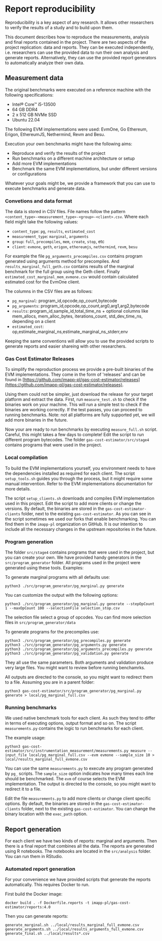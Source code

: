 # Report reproducibility

Reproducibility is a key aspect of any research. It allows other researchers to verify the results of a study and to build upon them.

This document describes how to reproduce the measurements, analysis and final reports contained in the project. There are two aspects of the project replication: data and reports. They can be executed independently, i.e. researchers can use the provided data to run their own analysis and generate reports. Alternatively, they can use the provided report generators to automatically analyze their own data.

## Measurement data

The original benchmarks were executed on a reference machine with the following specifications:
- Intel® Core™ i5-13500
- 64 GB DDR4
- 2 x 512 GB NVMe SSD
- Ubuntu 22.04

The following EVM implementations were used: EvmOne, Go Ethereum, Erigon, EthereumJS, Nethermind, Revm and Besu.

Execution your own benchmarks might have the following aims:
- Reproduce and verify the results of the project
- Run benchmarks on a different machine architecture or setup
- Add more EVM implementations
- Benchmark the same EVM implementations, but under different versions or configurations

Whatever your goals might be, we provide a framework that you can use to execute benchmarks and generate data.

### Convetions and data format

The data is stored in CSV files. File names follow the pattern `<content_type>-<measurement_type>-<group>-<client>.csv`. Where each field might take the following values:
- `content_type`: `pg`, `results`, `estimated_cost`
- `measurement_type`: `marginal`, `arguments`
- `group`: `full`, `precompiles`, `mem`, `create`, `stop`, etc
- `client`: `evmone`, `geth`, `erigon`, `ethereumjs`, `nethermind`, `revm`, `besu`

For example the file `pg_arguments_precompiles.csv` contains program generated using arguments method for precompiles. And `results_marginal_full_geth.csv` contains results of the marginal benchmark for the full group using the Geth client. Finally `estimated_cost_marginal_mem_evmone.csv` would contain calculated estimated cost for the EvmOne client.

The columns in the CSV files are as follows:
- `pg_marginal`: program_id,opcode,op_count,bytecode
- `pg_arguments`: program_id,opcode,op_count,arg0,arg1,arg2,bytecode
- `results`: program_id,sample_id,total_time_ns + optional columns like mem_allocs, mem_alloc_bytes, iterations_count, std_dev_time_ns, depending on a client
- `estimated_cost`: op,estimate_marginal_ns,estimate_marginal_ns_stderr,env

Keeping the same conventions will allow you to use the provided scripts to generate reports and easier shareing with other researchers.

### Gas Cost Estimator Releases

To simplify the reproduction process we provide a pre-built binaries of the EVM implementations. They come in the form of 'releases' and can be found in [https://github.com/imapp-pl/gas-cost-estimator/releases](https://github.com/imapp-pl/gas-cost-estimator/releases).

Using them could not be simpler, just download the release for your target platform and extract the data. First, run `measure_test.sh` to check if the binaries work on your machine. This will run a simple test to check if the binaries are working correctly. If the test passes, you can proceed to running benchmarks. Note: not all platforms are fully supported yet, we will add more binaries in the future.

Now your are ready to run benchmarks by executing `measure_full.sh` script. Careful, this might takes a few days to complete! Edit the script to run different program bytecodes. The folder `gas-cost-estimator/src/stage4` contains programs that were used in the project.

### Local compilation

To build the EVM implementations yourself, you environment needs to have the dependencies installed as required for each client. The script `setup_tools.sh` guides you through the process, but it might require some manual intervention. Refer to the EVM implementations documentation for more details.

The script `setup_clients.sh` downloads and compiles EVM implementation used in this project. Edit the script to add more clients or change the versions. By default, the binaries are stored in the `gas-cost-estimator-clients` folder, next to the existing `gas-cost-estimator`. As you can see in the script sometimes we used our forks that enable benchmarking. You can find them in the `imapp-pl` organization on GitHub. It is our intention to include all the necessary changes in the upstream repositories in the future.

### Program generation

The folder `src/stage4` contains programs that were used in the project, but you can create your own. We have provided handy generators in the `src/program_generator` folder. All programs used in the project were generated using these tools. Examples:

To generate marginal programs with all defaults use:

```shell
python3 ./src/program_generator/pg_marginal.py generate
```

You can customize the output with the following options:
```shell
python3 ./src/program_generator/pg_marginal.py generate --stepOpCount 1 --maxOpCount 100 --selectionFile selection_stop.csv
```

The selection file select a group of opcodes. You can find more selection files in `src/program_generator/data`

To generate programs for the precompiles use:
```shell
python3 ./src/program_generator/pg_precompiles.py generate
python3 ./src/program_generator/pg_arguments.py generate
python3 ./src/program_generator/pg_arguments_precompiles.py generate
python3 ./src/program_generator/pg_validation.py generate
```
They all use the same parameters. Both arguments and validation produce very large files. You might want to review before running benchamrks.

All outputs are directed to the console, so you might want to redirect them to a file. Assuming you are in a parent folder:
```shell
python3 gas-cost-estimator/src/program_generator/pg_marginal.py generate > local/pg_marginal_full.csv
```

### Running benchmarks

We used native benchmark tools for each client. As such they tend to differ in terms of executing options, output format and so on. The script `measurements.py` contains the logic to run benchmarks for each client. 

The example usage:
```shell
python3 gas-cost-estimator/src/instrumentation_measurement/measurements.py measure --input_file local/pg_marginal_full.csv --evm evmone --sample_size 10 > local/results_marginal_full_evmone.csv
```

You can use the same `measurements.py` to execute any program generated by `pg_` scripts. The `sample_size` option indicates how many times each line should be benchmarked. The `evm` of course selects the EVM implementation. The output is directed to the console, so you might want to redirect it to a file.

Edit the file `measurements.py` to add more clients or change client specific options. By default, the binaries are stored in the `gas-cost-estimator-clients` folder, next to the existing `gas-cost-estimator`. You can change the binary location with the `exec_path` option.

## Report generation

For each client we have two kinds of reports: marginal and arguments. Then there is a final report that combines all the data. The reports are generated using R notebooks. The notebooks are located in the `src/analysis` folder. You can run them in RStudio.

### Automated report generation

For your convenience we have provided scripts that generate the reports automatically. This requires Docker to run. 

First build the Docker image:

```shell
docker build . -f Dockerfile.reports -t imapp-pl/gas-cost-estimator/reports:4.0
```

Then you can generate reports:
```shell
generate_marginal.sh ../local/results_marginal_full_evmone.csv
generate_arguments.sh ../local/results_arguments_full_evmone.csv
generate_final.sh ../local/results*.csv
```